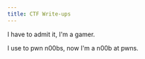 ```yaml
---
title: CTF Write-ups
---
```


I have to admit it, I'm a gamer.

I use to pwn n00bs, now I'm a n00b at pwns. 